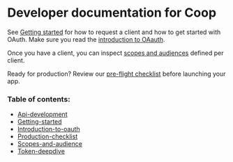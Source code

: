 # Developer documentation for Coop

See [Getting started](getting-started) for how to request a client and how to get started with OAuth. Make sure you read the [introduction to OAauth](introduction-to-oauth). 

Once you have a client, you can inspect [scopes and audiences](scopes-and-audience) defined per client. 

Ready for production? Review our [pre-flight checklist](production-checklist) before launching your app. 

### Table of contents:

* [Api-development](#$api-development)
* [Getting-started](#$getting-started)
* [Introduction-to-oauth](#$introduction-to-oauth)
* [Production-checklist](#$production-checklist)
* [Scopes-and-audience](#$scopes-and-audience)
* [Token-deepdive](#$token-deepdive)
